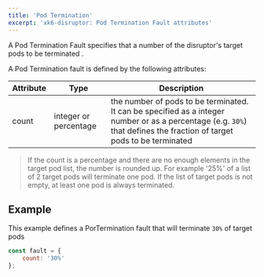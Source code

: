 ```yaml
---
title: 'Pod Termination'
excerpt: 'xk6-disruptor: Pod Termination Fault attributes'
---
```


A Pod Termination Fault specifies that a number of the disruptor's target pods to be terminated .

A Pod Termination fault is defined by the following attributes:

| Attribute     | Type   | Description |
| ------------- | ------ | --------|
| count         | integer or percentage | the number of pods to be terminated. It can be specified as a integer number or as a percentage (e.g. `30%`) that defines the fraction of target pods to be terminated|


<Blockquote mod="note">
If the count is a percentage and there are no enough elements in the target pod list, the number is rounded up.
For example '25%' of a list of 2 target pods will terminate one pod.
If the list of target pods is not empty, at least one pod is always terminated.
</Blockquote>

## Example

This example defines a PorTermination fault that will terminate `30%` of target pods
```javascript
const fault = {
    count: '30%'
};
```